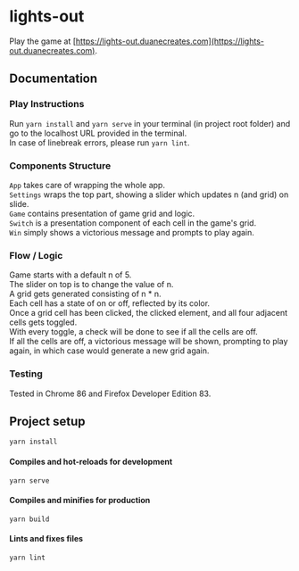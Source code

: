 # lights-out

Play the game at [https://lights-out.duanecreates.com](https://lights-out.duanecreates.com).  

## Documentation

### Play Instructions
Run ```yarn install``` and ```yarn serve``` in your terminal (in project root folder) and go to the localhost URL provided in the terminal.  
In case of linebreak errors, please run ```yarn lint```.  

### Components Structure
`App` takes care of wrapping the whole app.  
`Settings` wraps the top part, showing a slider which updates n (and grid) on slide.  
`Game` contains presentation of game grid and logic.  
`Switch` is a presentation component of each cell in the game's grid.  
`Win` simply shows a victorious message and prompts to play again.  

### Flow / Logic
Game starts with a default n of 5.  
The slider on top is to change the value of n.    
A grid gets generated consisting of n * n.  
Each cell has a state of on or off, reflected by its color.  
Once a grid cell has been clicked, the clicked element, and all four adjacent cells gets toggled.  
With every toggle, a check will be done to see if all the cells are off.  
If all the cells are off, a victorious message will be shown, prompting to play again, in which case would generate a new grid again.

### Testing
Tested in Chrome 86 and Firefox Developer Edition 83.

## Project setup
```
yarn install
```

#### Compiles and hot-reloads for development
```
yarn serve
```

#### Compiles and minifies for production
```
yarn build
```

#### Lints and fixes files
```
yarn lint
```


